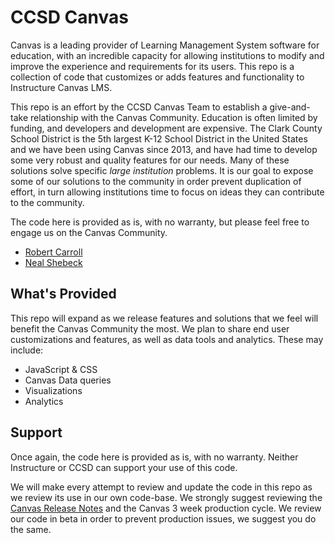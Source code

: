# CCSD Canvas
Canvas is a leading provider of Learning Management System software for education, with an incredible capacity for allowing institutions to modify and improve the experience and requirements for its users. This repo is a collection of code that customizes or adds features and functionality to Instructure Canvas LMS. 

This repo is an effort by the CCSD Canvas Team to establish a give-and-take relationship with the Canvas Community. Education is often limited by funding, and developers and development are expensive. The Clark County School District is the 5th largest K-12 School District in the United States and we have been using Canvas since 2013, and have had time to develop some very robust and quality features for our needs. Many of these solutions solve specific *large institution* problems. It is our goal to expose some of our solutions to the community in order prevent duplication of effort, in turn allowing institutions time to focus on ideas they can contribute to the community.

The code here is provided as is, with no warranty, but please feel free to engage us on the Canvas Community.
* [Robert Carroll](https://community.canvaslms.com/people/carroll-ccsd)
* [Neal Shebeck](https://community.canvaslms.com/people/SHEBENE)

## What's Provided
This repo will expand as we release features and solutions that we feel will benefit the Canvas Community the most. We plan to share end user customizations and features, as well as data tools and analytics. These may include:

* JavaScript & CSS
* Canvas Data queries
* Visualizations
* Analytics

## Support
Once again, the code here is provided as is, with no warranty. Neither Instructure or CCSD can support your use of this code.

We will make every attempt to review and update the code in this repo as we review its use in our own code-base. We strongly suggest reviewing the [Canvas Release Notes](https://community.canvaslms.com/community/answers/releases) and the Canvas 3 week production cycle. We review our code in beta in order to prevent production issues, we suggest you do the same.
